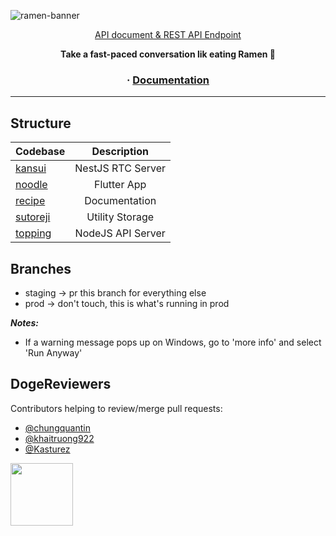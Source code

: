 ![ramen-banner](https://user-images.githubusercontent.com/56880684/113566959-e0928b00-9637-11eb-938a-3dcc82f961b1.png)

<p align="center">
<a href="https://ramen-server.herokuapp.com/api">API document & REST API Endpoint</a>
</p>

<p align="center">
  <strong>Take a fast-paced conversation lik eating Ramen 🍜</strong>
</p>

<h3 align="center">
  <span> · </span>
  <a href="./recipe/README.MD">Documentation</a>
</h3>

---

## Structure

| Codebase             |    Description    |
| :------------------- | :---------------: |
| [kansui](kansui)     | NestJS RTC Server |
| [noodle](noodle)     |    Flutter App    |
| [recipe](recipe)     |   Documentation   |
| [sutoreji](sutoreji) |  Utility Storage  |
| [topping](topping)   | NodeJS API Server |

## Branches

- staging -> pr this branch for everything else
- prod -> don't touch, this is what's running in prod

**_Notes:_**

- If a warning message pops up on Windows, go to 'more info' and select 'Run Anyway'

## DogeReviewers

Contributors helping to review/merge pull requests:

- [@chungquantin](https://github.com/chungquantin)
- [@khaitruong922](https://github.com/khaitruong922)
- [@Kasturez](https://github.com/Kasturez)

<img src="https://media.giphy.com/media/xTiQyhBXTPwqvmURAQ/giphy.gif" width="100"/>
